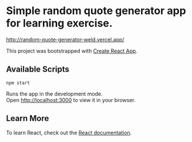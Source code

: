 # Simple random quote generator app for learning exercise.

http://random-quote-generator-weld.vercel.app/

This project was bootstrapped with [Create React App](https://github.com/facebook/create-react-app).

## Available Scripts
 `npm start`

Runs the app in the development mode.\
Open [http://localhost:3000](http://localhost:3000) to view it in your browser.

## Learn More
To learn React, check out the [React documentation](https://reactjs.org/).
